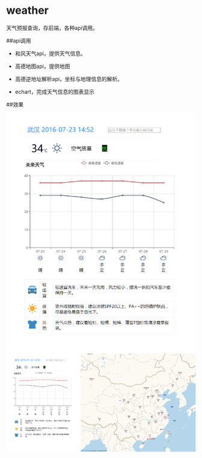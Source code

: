 # weather
天气预报查询，存前端，各种api调用。


##api调用

* 和风天气api，提供天气信息。

* 高德地图api，提供地图

* 高德逆地址解析api，坐标与地理信息的解析。

* echart，完成天气信息的图表显示

##效果

![效果图](/img/效果图1.png)
![整体](/img/整体.png)
